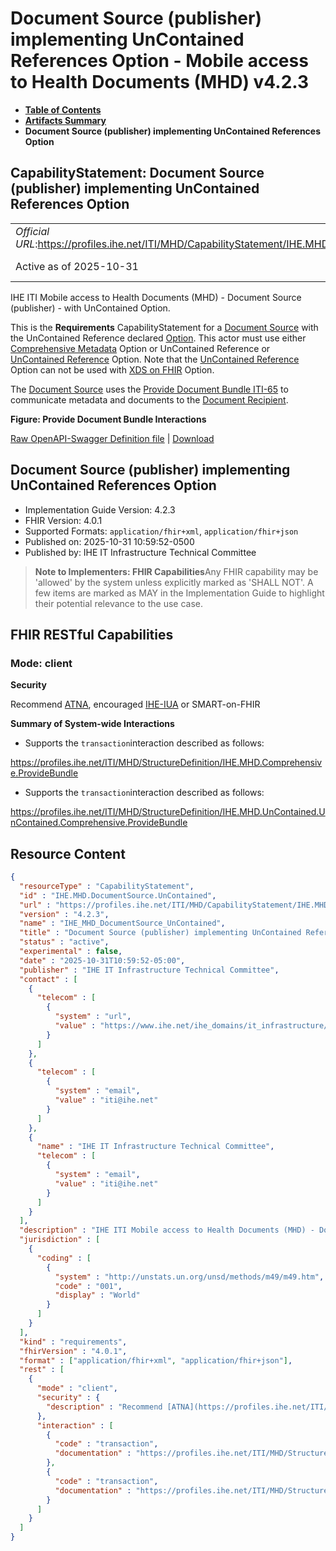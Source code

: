 # Document Source (publisher) implementing UnContained References Option - Mobile access to Health Documents (MHD) v4.2.3

* [**Table of Contents**](toc.md)
* [**Artifacts Summary**](artifacts.md)
* **Document Source (publisher) implementing UnContained References Option**

## CapabilityStatement: Document Source (publisher) implementing UnContained References Option 

| | |
| :--- | :--- |
| *Official URL*:https://profiles.ihe.net/ITI/MHD/CapabilityStatement/IHE.MHD.DocumentSource.UnContained | *Version*:4.2.3 |
| Active as of 2025-10-31 | *Computable Name*:IHE_MHD_DocumentSource_UnContained |

 
IHE ITI Mobile access to Health Documents (MHD) - Document Source (publisher) - with UnContained Option. 

This is the **Requirements** CapabilityStatement for a [Document Source](1331_actors_and_transactions.md#133111-document-source) with the UnContained Reference declared [Option](1332_actor_options.md). This actor must use either [Comprehensive Metadata](1332_actor_options.md#13321-comprehensive-metadata-option) Option or UnContained Reference or [UnContained Reference](1332_actor_options.md#13323-uncontained-reference-option) Option. Note that the [UnContained Reference](1332_actor_options.md#13323-uncontained-reference-option) Option can not be used with [XDS on FHIR](1332_actor_options.md#13322-xds-on-fhir-option) Option.

The [Document Source](1331_actors_and_transactions.md#133111-document-source) uses the [Provide Document Bundle ITI-65](ITI-65.md) to communicate metadata and documents to the [Document Recipient](1331_actors_and_transactions.md#133113-document-recipient).

**Figure: Provide Document Bundle Interactions**

 [Raw OpenAPI-Swagger Definition file](IHE.MHD.DocumentSource.UnContained.openapi.json) | [Download](IHE.MHD.DocumentSource.UnContained.openapi.json) 

## Document Source (publisher) implementing UnContained References Option

* Implementation Guide Version: 4.2.3 
* FHIR Version: 4.0.1 
* Supported Formats: `application/fhir+xml`, `application/fhir+json`
* Published on: 2025-10-31 10:59:52-0500 
* Published by: IHE IT Infrastructure Technical Committee 

> **Note to Implementers: FHIR Capabilities**Any FHIR capability may be 'allowed' by the system unless explicitly marked as 'SHALL NOT'. A few items are marked as MAY in the Implementation Guide to highlight their potential relevance to the use case.

## FHIR RESTful Capabilities

### Mode: client

**Security**

> 

Recommend [ATNA](https://profiles.ihe.net/ITI/TF/Volume1/ch-9.html), encouraged [IHE-IUA](https://profiles.ihe.net/ITI/IUA/index.html) or SMART-on-FHIR


**Summary of System-wide Interactions**

* Supports the `transaction`interaction described as follows:

https://profiles.ihe.net/ITI/MHD/StructureDefinition/IHE.MHD.Comprehensive.ProvideBundle


* Supports the `transaction`interaction described as follows:

https://profiles.ihe.net/ITI/MHD/StructureDefinition/IHE.MHD.UnContained.UnContained.Comprehensive.ProvideBundle




## Resource Content

```json
{
  "resourceType" : "CapabilityStatement",
  "id" : "IHE.MHD.DocumentSource.UnContained",
  "url" : "https://profiles.ihe.net/ITI/MHD/CapabilityStatement/IHE.MHD.DocumentSource.UnContained",
  "version" : "4.2.3",
  "name" : "IHE_MHD_DocumentSource_UnContained",
  "title" : "Document Source (publisher) implementing UnContained References Option",
  "status" : "active",
  "experimental" : false,
  "date" : "2025-10-31T10:59:52-05:00",
  "publisher" : "IHE IT Infrastructure Technical Committee",
  "contact" : [
    {
      "telecom" : [
        {
          "system" : "url",
          "value" : "https://www.ihe.net/ihe_domains/it_infrastructure/"
        }
      ]
    },
    {
      "telecom" : [
        {
          "system" : "email",
          "value" : "iti@ihe.net"
        }
      ]
    },
    {
      "name" : "IHE IT Infrastructure Technical Committee",
      "telecom" : [
        {
          "system" : "email",
          "value" : "iti@ihe.net"
        }
      ]
    }
  ],
  "description" : "IHE ITI Mobile access to Health Documents (MHD) - Document Source (publisher) - with UnContained Option.",
  "jurisdiction" : [
    {
      "coding" : [
        {
          "system" : "http://unstats.un.org/unsd/methods/m49/m49.htm",
          "code" : "001",
          "display" : "World"
        }
      ]
    }
  ],
  "kind" : "requirements",
  "fhirVersion" : "4.0.1",
  "format" : ["application/fhir+xml", "application/fhir+json"],
  "rest" : [
    {
      "mode" : "client",
      "security" : {
        "description" : "Recommend [ATNA](https://profiles.ihe.net/ITI/TF/Volume1/ch-9.html), encouraged [IHE-IUA](https://profiles.ihe.net/ITI/IUA/index.html) or SMART-on-FHIR"
      },
      "interaction" : [
        {
          "code" : "transaction",
          "documentation" : "https://profiles.ihe.net/ITI/MHD/StructureDefinition/IHE.MHD.Comprehensive.ProvideBundle"
        },
        {
          "code" : "transaction",
          "documentation" : "https://profiles.ihe.net/ITI/MHD/StructureDefinition/IHE.MHD.UnContained.UnContained.Comprehensive.ProvideBundle"
        }
      ]
    }
  ]
}

```
